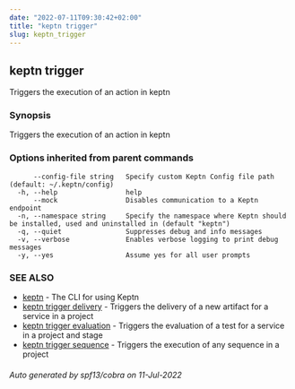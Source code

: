 ```yaml
---
date: "2022-07-11T09:30:42+02:00"
title: "keptn trigger"
slug: keptn_trigger
---
```

## keptn trigger

Triggers the execution of an action in keptn

### Synopsis

Triggers the execution of an action in keptn

### Options inherited from parent commands

```
      --config-file string   Specify custom Keptn Config file path (default: ~/.keptn/config)
  -h, --help                 help
      --mock                 Disables communication to a Keptn endpoint
  -n, --namespace string     Specify the namespace where Keptn should be installed, used and uninstalled in (default "keptn")
  -q, --quiet                Suppresses debug and info messages
  -v, --verbose              Enables verbose logging to print debug messages
  -y, --yes                  Assume yes for all user prompts
```

### SEE ALSO

* [keptn](../keptn/)	 - The CLI for using Keptn
* [keptn trigger delivery](../keptn_trigger_delivery/)	 - Triggers the delivery of a new artifact for a service in a project
* [keptn trigger evaluation](../keptn_trigger_evaluation/)	 - Triggers the evaluation of a test for a service in a project and stage
* [keptn trigger sequence](../keptn_trigger_sequence/)	 - Triggers the execution of any sequence in a project

###### Auto generated by spf13/cobra on 11-Jul-2022
